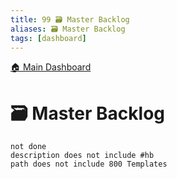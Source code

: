 ```yaml
---
title: 99 🗃️ Master Backlog
aliases: 🗃️ Master Backlog
tags: [dashboard]
---
```

[🏠 Main Dashboard](out/00-main-dashboard.md)
# 🗃️ Master Backlog
```tasks
not done 
description does not include #hb
path does not include 800 Templates
```
